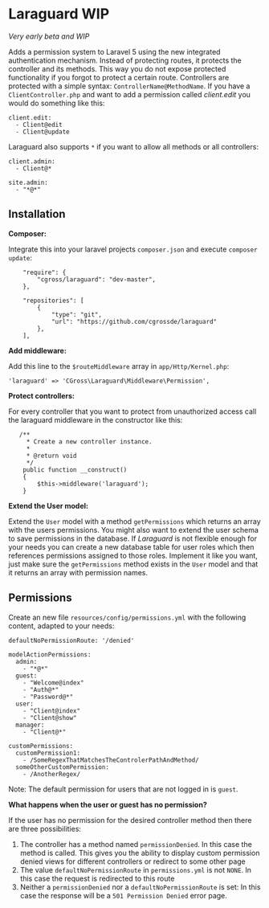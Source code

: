 # Laraguard WIP
*Very early beta and WIP*

Adds a permission system to Laravel 5 using the new integrated authentication mechanism. Instead of protecting routes, it protects the controller and its methods. This way you do not expose protected functionality if you forgot to protect a certain route. Controllers are protected with a simple syntax: `ControllerName@MethodName`. If you have a `ClientController.php` and want to add a permission called *client.edit* you would do something like this:
```
client.edit:
  - Client@edit
  - Client@update
```


Laraguard also supports `*` if you want to allow all methods or all controllers:

```
client.admin:
  - Client@*

site.admin:
  - "*@*"
```

## Installation

**Composer:**

Integrate this into your laravel projects `composer.json` and execute `composer update`:

```
    "require": {
        "cgross/laraguard": "dev-master",
    },

    "repositories": [
        {
            "type": "git",
            "url": "https://github.com/cgrossde/laraguard"
        },
    ],
```

**Add middleware:**

Add this line to the `$routeMiddleware` array in `app/Http/Kernel.php`:
```
'laraguard' => 'CGross\Laraguard\Middleware\Permission',
```

**Protect controllers:**

For every controller that you want to protect from unauthorized access call the laraguard middleware in the constructor like this:
```
   /**
     * Create a new controller instance.
     *
     * @return void
     */
    public function __construct()
    {
        $this->middleware('laraguard');
    }
```


**Extend the User model:**

Extend the `User` model with a method `getPermissions` which returns an array with the users permissions. You might also want to extend the user schema to save permissions in the database. If *Laraguard* is not flexible enough for your needs you can create a new database table for user roles which then references permissions assigned to those roles. Implement it like you want, just make sure the `getPermissions` method exists in the `User` model and that it returns an array with permission names.


## Permissions

Create an new file `resources/config/permissions.yml` with the following content, adapted to your needs:

```
defaultNoPermissionRoute: '/denied'

modelActionPermissions:
  admin:
    - "*@*"
  guest:
    - "Welcome@index"
    - "Auth@*"
    - "Password@*"
  user:
    - "Client@index"
    - "Client@show"
  manager:
    - "Client@*"

customPermissions:
  customPermission1:
    - /SomeRegexThatMatchesTheControlerPathAndMethod/
  someOtherCustomPermission:
    - /AnotherRegex/

```

Note: The default permission for users that are not logged in is `guest`.

**What happens when the user or guest has no permission?**

If the user has no permission for the desired controller method then there are three possibilities:

1. The controller has a method named `permissionDenied`. In this case the method is called. This gives you the ability to display custom permission denied views for different controllers or redirect to some other page
2. The value `defaultNoPermissionRoute` in `permissions.yml` is not `NONE`. In this case the request is redirected to this route
3. Neither a `permissionDenied` nor a `defaultNoPermissionRoute` is set: In this case the response will be a `501 Permission Denied` error page.
